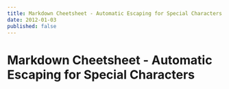 ```yaml
---
title: Markdown Cheetsheet - Automatic Escaping for Special Characters
date: 2012-01-03
published: false
---
```


# Markdown Cheetsheet - Automatic Escaping for Special Characters

